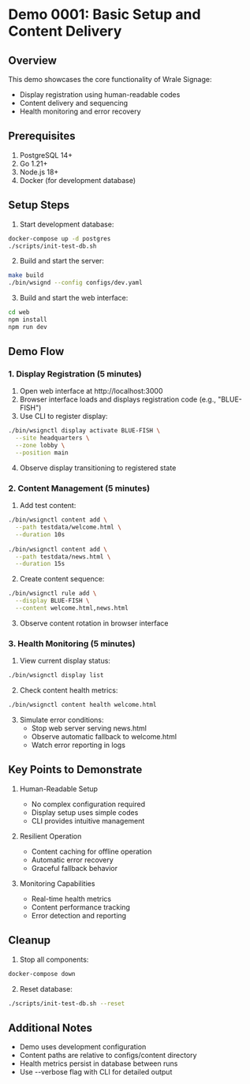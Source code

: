 # Demo 0001: Basic Setup and Content Delivery

## Overview

This demo showcases the core functionality of Wrale Signage:
- Display registration using human-readable codes
- Content delivery and sequencing
- Health monitoring and error recovery

## Prerequisites

1. PostgreSQL 14+
2. Go 1.21+
3. Node.js 18+
4. Docker (for development database)

## Setup Steps

1. Start development database:
```bash
docker-compose up -d postgres
./scripts/init-test-db.sh
```

2. Build and start the server:
```bash
make build
./bin/wsignd --config configs/dev.yaml
```

3. Build and start the web interface:
```bash
cd web
npm install
npm run dev
```

## Demo Flow

### 1. Display Registration (5 minutes)

1. Open web interface at http://localhost:3000
2. Browser interface loads and displays registration code (e.g., "BLUE-FISH")
3. Use CLI to register display:
```bash
./bin/wsignctl display activate BLUE-FISH \
  --site headquarters \
  --zone lobby \
  --position main
```
4. Observe display transitioning to registered state

### 2. Content Management (5 minutes)

1. Add test content:
```bash
./bin/wsignctl content add \
  --path testdata/welcome.html \
  --duration 10s
  
./bin/wsignctl content add \
  --path testdata/news.html \
  --duration 15s
```

2. Create content sequence:
```bash
./bin/wsignctl rule add \
  --display BLUE-FISH \
  --content welcome.html,news.html
```

3. Observe content rotation in browser interface

### 3. Health Monitoring (5 minutes)

1. View current display status:
```bash
./bin/wsignctl display list
```

2. Check content health metrics:
```bash
./bin/wsignctl content health welcome.html
```

3. Simulate error conditions:
   - Stop web server serving news.html
   - Observe automatic fallback to welcome.html
   - Watch error reporting in logs

## Key Points to Demonstrate

1. Human-Readable Setup
   - No complex configuration required
   - Display setup uses simple codes
   - CLI provides intuitive management

2. Resilient Operation  
   - Content caching for offline operation
   - Automatic error recovery
   - Graceful fallback behavior

3. Monitoring Capabilities
   - Real-time health metrics
   - Content performance tracking
   - Error detection and reporting

## Cleanup

1. Stop all components:
```bash
docker-compose down
```

2. Reset database:
```bash
./scripts/init-test-db.sh --reset
```

## Additional Notes

- Demo uses development configuration
- Content paths are relative to configs/content directory
- Health metrics persist in database between runs
- Use --verbose flag with CLI for detailed output